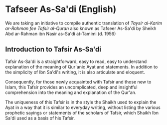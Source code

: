 Tafseer As-Sa'di (English)
==========================

We are taking an initiative to compile authentic translation of _Taysir al-Karim ar-Rahman fee Tafsir al-Quran_ also known as Tafseer As-Sa'di by Sheikh Abd ar-Rahman ibn Nasir as-Sa'di at-Tamimi (d. 1956)

Introduction to Tafsir As-Sa'di
-------------------------------

Tafsir As-Sa'di is a straightforward, easy to read, easy to understand explanation of the meaning of Qur'anic Ayat and statements. In addition to the simplicity of Ibn Sa'di's writing, it is also articulate and eloquent.

Consequently, for those newly acquainted with Tafsir and those new to Islam, this Tafsir provides an uncomplicated, deep and insightful comprehension into the meaning and explanation of the Qur'an.

The uniqueness of this Tafsir is in the style the Shaikh used to explain the Ayat in a way that it is similar to everyday writing, without listing the various prophetic sayings or statements of the scholars of Tafsir, which Shaikh Ibn Sa'di used as a basis of his Tafsir.

